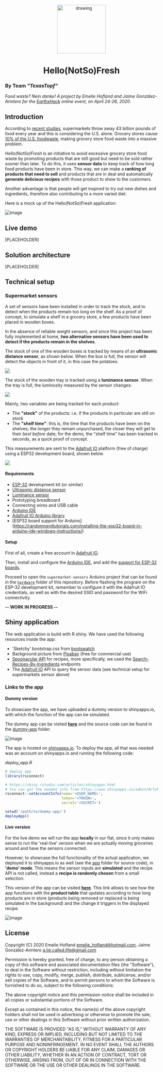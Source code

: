 <p align="center">
	<img src="assets/logo-lowres.png" alt="drawing" width="160"/>
</p>
<h1 align="center">
  Hello(NotSo)Fresh
</h1>

### By Team _"TexasTopf"_
 
_Food waste? Nein danke! A project by Emelie Hofland and Jaime González-Arintero for the [EarthxHack](https://earthxhack.weareasterisk.com) online event, on April 24-26, 2020._

## Introduction

According to [recent studies](https://www.nrdc.org/sites/default/files/wasted-food-IP.pdf), supermarkets throw away 43 billion pounds of food every year and this is considering the U.S. alone. Grocery stores cause [10% of the U.S. foodwaste](https://www.dumpsters.com/blog/grocery-store-food-waste-statistics), making grocery store food waste into a massive problem. 

_Hello(NotSo)Fresh_ is an initiative to avoid excessive grocery store food waste by promoting products that are still good but need to be sold rather sooner than later. To do this, it uses **sensor data** to keep track of how long food products have been in store. This way, we can make a **ranking of products that need to sell** and products that are in deal and automatically **generate delicious recipes** with those product to show to the customers.

Another advantage is that people will get inspired to try out new dishes and ingredients, therefore also contributing to a more varied diet. 

Here is a mock up of the Hello(NotSo)Fresh application:

![image](assets/product-of-the-day.jpeg)

## Live demo

[PLACEHOLDER]

## Solution architecture

[PLACEHOLDER]

## Technical setup

### Supermarket sensors

A set of sensors have been installed in order to track the stock, and to detect when the products remain too long on the shelf. As a proof of concept, to simulate a shelf in a grocery store, a few products have been placed in wooden boxes.

In the absence of reliable weight sensors, and since this project has been fully implemented at home, **two alternative sensors have been used to detect if the products remain in the shelves**. 

The stock of one of the wooden boxes is tracked by means of an **ultrasonic distance sensor**, as shown below. When the box is full, the sensor will detect the objects in front of it, in this case the potatoes:

![](assets/supermarket-ping-sensor.jpg)

The stock of the wooden tray is tracked using a **luminance sensor**. When the tray is full, the luminosity measured by the sensor changes:

![](assets/supermarket-lux-sensor.jpg)

Mainly, two variables are being tracked for each product:

* The **"stock"** of the products: i.e. if the products in particular are still on stock
* The **"shelf time"**: this is, the time that the products have been on the shelves; the longer they remain unpurchased, the closer they will get to their _best before_ date; for the demo, the "shelf time" has been tracked in seconds, as a quick proof of concept.

This measurements are sent to the [Adafruit IO](https://io.adafruit.com) platform (free of charge) using a ESP32 development board, shown below.

![](assets/esp32-core-board-v2.jpg)

#### Requirements

* [ESP-32](https://en.wikipedia.org/wiki/ESP32) development kit (or similar)
* [Ultrasonic distance sensor](https://www.parallax.com/product/28015)
* [Luminance sensor](https://www.seeedstudio.com/Grove-Luminance-Sensor.html)
* Prototyping breadboard
* Connecting wires and USB cable
* [Arduino IDE](https://www.arduino.cc/en/main/software)
* [Adafruit IO Arduino library](https://learn.adafruit.com/welcome-to-adafruit-io/libraries)
* [ESP32 board support for Arduino] (https://randomnerdtutorials.com/installing-the-esp32-board-in-arduino-ide-windows-instructions/)

#### Setup

First of all, create a free account in [Adafruit IO](https://io.adafruit.com).

Then, install and configure the [Arduino IDE](https://www.arduino.cc/en/main/software), and add the [support for ESP-32 boards](https://randomnerdtutorials.com/installing-the-esp32-board-in-arduino-ide-windows-instructions/).

Proceed to open the `supermarket-sensors` Arduino project that can be found in the [`hardware`](/hardware) folder of this repository. Before flashing the program on the ESP-32 development kit, remember to configure it with the Adafruit IO credentials, as well as with the desired SSID and password for the WiFi connectivity.

**-- WORK IN PROGRESS --**

## Shiny application

The web application is build with R shiny. We have used the following resources inside the app:

* 'Sketchy' bootstrap.css from [bootswatch](https://bootswatch.com/sketchy/)
* Background picture from [Pixabay](https://pixabay.com/photos/food-kitchen-cook-tomatoes-dish-1932466/) (free for commercial use)
* [Spoonacular API](https://spoonacular.com/food-api) for recipes, more specifically, we used the [Search-Recipes-By-Ingredients](https://spoonacular.com/food-api/docs#Search-Recipes-by-Ingredients) endpoints
* The [Adafruit IO](https://io.adafruit.com) API to query the sensor data (see technical setup for supermarkets sensor above)

### Links to the app

#### Dummy version

To showcase the app, we have uploaded a dummy version to shinyapps.io, with which the function of the app can be simulated.

The dummy app can be visited **[here](https://emelieh21.shinyapps.io/dummy-app/)** and the source code can be found in the [dummy-app](dummy-app) folder.

![image](assets/dummy-app.png)

The app is hosted on [shinyapps.io](shinyapps.io). To deploy the app, all that was needed was an account on shinyapps.io and running the following code:

*deploy_app.R*

```R
# deploy app
library(rsconnect)

# https://shiny.rstudio.com/articles/shinyapps.html
# You can get the needed info from https://www.shinyapps.io/admin/#/tokens
rsconnect::setAccountInfo(name='<USER_NAME>',
                          token='<TOKEN>',
                          secret='<SECRET>')

setwd('/path/to/dummy-app/')
deployApp()
```

#### Live version

For the live demo we will run the app **locally** in our flat, since it only makes sense to run the 'real-live' version when we are actually moving groceries around and have the sensors connected.

However, to showcase the full functionality of the actual application, we deployed it to shinyapps.io as well (see the [app](app) folder for source code), in **'demo' mode**. This means the sensor inputs are **simulated** and the recipe API is not called, instead a **recipe is randomly chosen** from a small selection.

This version of the app can be visited **[here](https://emelieh21.shinyapps.io/hello-not-so-fresh-demo-mode/)**. This link allows to see how the app functions with the **product table** that updates according to how long products are in store (products being removed or replaced is being simulated in the background) and the change it triggers in the displayed recipe.

![image](assets/product-table.jpeg)


## License

Copyright (C) 2020 Emelie Hofland <emelie_hofland@hotmail.com>, Jaime González-Arintero <a.lie.called.life@gmail.com>

Permission is hereby granted, free of charge, to any person obtaining a copy of this software and associated documentation files (the "Software"), to deal in the Software without restriction, including without limitation the rights to use, copy, modify, merge, publish, distribute, sublicense, and/or sell
copies of the Software, and to permit persons to whom the Software is furnished to do so, subject to the following conditions:

The above copyright notice and this permission notice shall be included in all copies or substantial portions of the Software.

Except as contained in this notice, the name(s) of the above copyright holders shall not be used in advertising or otherwise to promote the sale, use or
other dealings in this Software without prior written authorization.

THE SOFTWARE IS PROVIDED "AS IS," WITHOUT WARRANTY OF ANY KIND, EXPRESS OR IMPLIED, INCLUDING BUT NOT LIMITED TO THE WARRANTIES OF MERCHANTABILITY,
FITNESS FOR A PARTICULAR PURPOSE AND NONINFRINGEMENT.  IN NO EVENT SHALL THE AUTHORS OR COPYRIGHT HOLDERS BE LIABLE FOR ANY CLAIM, DAMAGES OR OTHER
LIABILITY, WHETHER IN AN ACTION OF CONTRACT, TORT OR OTHERWISE, ARISING FROM, OUT OF OR IN CONNECTION WITH THE SOFTWARE OR THE USE OR OTHER DEALINGS IN THE
SOFTWARE.